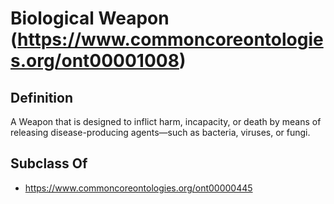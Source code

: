 # Biological Weapon (https://www.commoncoreontologies.org/ont00001008)

## Definition
A Weapon that is designed to inflict harm, incapacity, or death by means of releasing disease-producing agents—such as bacteria, viruses, or fungi.

## Subclass Of
- https://www.commoncoreontologies.org/ont00000445

